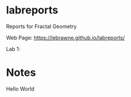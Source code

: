 # labreports
Reports for Fractal Geometry

Web Page:  https://lebrawne.github.io/labreports/

Lab 1: 
# Notes

Hello World
